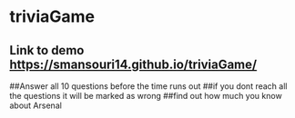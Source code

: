 # triviaGame

## Link to demo https://smansouri14.github.io/triviaGame/

##Answer all 10 questions before the time runs out
##if you dont reach all the questions it will be marked as wrong
##find out how much you know about Arsenal

